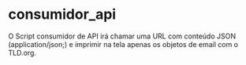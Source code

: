 # consumidor_api

O Script  consumidor de API irá chamar uma URL com conteúdo JSON
(application/json;) e imprimir na tela apenas os objetos de email com o TLD.org.

 
